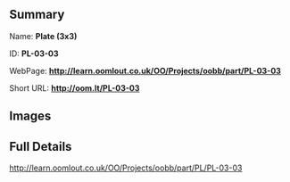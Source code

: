 

## Summary
 
Name: __Plate (3x3)__

ID: __PL-03-03__

WebPage: __http://learn.oomlout.co.uk/OO/Projects/oobb/part/PL-03-03__

Short URL: __http://oom.lt/PL-03-03__


## Images




## Full Details

 http://learn.oomlout.co.uk/OO/Projects/oobb/part/PL/PL-03-03

